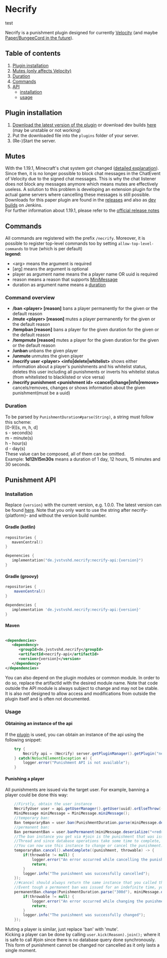 # Necrify
test

Necrify is a punishment plugin designed for currently
[Velocity](https://velocitypowered.com) (and
maybe [Paper/BungeeCord in the future](https://github.com/users/JvstvsHD/projects/5)).<br>

## Table of contents

1. [Plugin installation](#plugin-installation)
2. [Mutes (only affects Velocity)](#mutes)
3. [Duration](#duration)
4. [Commands](#commands)
5. [API](#punishment-api)
    * [installation](#installation)
    * [usage](#usage)

## Plugin installation

1. [Download the latest version of the plugin](https://hangar.papermc.io/JvstvsHD/Necrify/versions) or download dev
   builds [here](https://ci.jvstvshd.de/job/Necrify/) (may be unstable or not working)
2. Put the downloaded file into the ```plugins``` folder of your server.
3. (Re-)Start the server.

## Mutes

With the 1.19.1, Minecraft's chat system got
changed ([detailed explanation](https://gist.github.com/kennytv/ed783dd244ca0321bbd882c347892874)).
Since then, it is no longer possible to block chat messages in the ChatEvent of Velocity due to the signed chat
messages.
This is why the chat listener does not block any messages anymore which means mutes are effectively useless. A solution
to this problem is developing an extension plugin for the actual game servers where cancelling these messages is still
possible. Downloads for this paper plugin are found in
the [releases](https://github.com/JvstvsHD/necrify/releases/latest) and also
as [dev builds](https://ci.jvstvshd.de/job/Necrify/) on Jenkins.<br>
For further information about 1.19.1, please refer to
the [official release notes](https://www.minecraft.net/en-us/article/minecraft-java-edition-1-19-1)

## Commands
All commands are registered with the prefix `/necrify`. Moreover, it is possible to register top-level commands too by 
setting `allow-top-level-commands` to true (which is per default)<br>
<b>legend:</b>

- \<arg\> means the argument is required
- \[arg\] means the argument is optional
- player as argument name means the a player name OR uuid is required
- reason means a reason that supports [MiniMessage](https://docs.advntr.dev/minimessage/format.html)
- duration as argument name means a [duration](#duration)

### Command overview

- **/ban \<player\> \[reason\]** bans a player permanently for the given or the default reason
- **/mute \<player\> \[reason\]** mutes a player permanently for the given or the default reason
- **/tempban <player> <duration> [reason]** bans a player for the given duration for the given or the default reason
- **/tempmute <player> <duration> [reason]** mutes a player for the given duration for the given or the default reason
- **/unban <player>** unbans the given player
- **/unmute <player>** unmutes the given player
- **/necrify user \<player\> \<info|delete|whitelist\>** shows either information about a player's punishments and his whitelist status,
  deletes this user including all punishments or inverts his whitelist status (from whitelisted to blacklisted or vice versa) 
- **/necrify punishment \<punishment id\> <cancel|change|info|remove>** cancels/removes, changes or shows information about the
  given punishment(must be a uuid)

### Duration

To be parsed by `PunishmentDuration#parse(String)`, a string must follow this scheme:<br>
[0-9][s, m, h, d]<br>
s - second(s)<br>
m - minute(s)<br>
h - hour(s)<br>
d - day(s)<br>
These value can be composed, all of them can be omitted.<br>
Example: <b>1d12h15m30s</b> means a duration of 1 day, 12 hours, 15 minutes and 30 seconds.

## Punishment API

### Installation

Replace ```{version}``` with the current version, e.g. 1.0.0. The latest version can be found [here](https://ci.jvstvshd.de/job/Necrify/lastSuccessfulBuild/).
Note that you only want to use the string after necrify-{platform}- and without the version build number.

#### Gradle (kotlin)

```kotlin
repositories {
   mavenCentral()
}

depenencies {
   implementation("de.jvstvshd.necrify:necrify-api:{version}")
}
```

#### Gradle (groovy)

```groovy
repositories {
    mavenCentral()
}

dependencies {
   implementation 'de.jvstvshd.necrify:necrify-api:{version}'
}
```

#### Maven

```xml

<dependencies>
   <dependency>
      <groupId>de.jvstvshd.necrify</groupId>
      <artifactId>necrify-api</artifactId>
      <version>{version}</version>
   </dependency>
</dependencies>
```

You can also depend on the plugin modules or common module. In order to do so, replace the artifactId with the desired module name. 
Note that code outside the API module is always subject to change and may not be stable. It is also not designed to allow
access and modifications from outside the plugin itself and is often not documented.

### Usage

#### Obtaining an instance of the api

If the [plugin](#plugin-installation) is used, you can obtain an instance of the api using the following snippet:

```java
    try {
        Necrify api = (Necrify) server.getPluginManager().getPlugin("necrify").orElseThrow().getInstance().orElseThrow();
    } catch(NoSuchElementException e) {
        logger.error("Punishment API is not available");
    }
```

#### Punishing a player

All punishments are issued via the target user. For example, banning a player could be done this way:

```java
    //Firstly, obtain the user instance
    NecrifyUser user = api.getUserManager().getUser(uuid).orElseThrow(() -> new NoSuchElementException("User not found"));
    MiniMessage miniMessage = MiniMessage.miniMessage();
    //temporary ban:
    Ban temporaryBan = user.ban(PunishmentDuration.parse(miniMessage.deserialize("<red>You broke the server's rules! Don't cheat!"), PunishmentDuration.parse("1d"))).join();//1d equals 1 day, the duration is relative to the current time until the punishment is imposed.
    //permanent ban:
    Ban permanentBan = user.banPermanent(miniMessage.deserialize("<red>You broke the server's rules again! You are not allowed to join someday again!")).join();
    //The ban instance you get via #join is the punishment that was issued. Note that using #join blocks the current 
    //Thread and since database operations take some time to complete, it is recommended to use #whenComplete or other.
    //You can now use this instance to change or cancel the punishment:
    temporaryBan.cancel().whenComplete((punishment, throwable) -> {
        if(throwable != null) {
            logger.error("An error occurred while cancelling the punishment", throwable);
            return;
        }
        logger.info("The punishment was successfully cancelled");
    });
    //#cancel should always return the same instance that you called the method on
    //Event tough a permanent ban was issued for an indefinite time, you can still change the duration and the reason:        
    permanentBan.change(PunishmentDuration.parse("300d"), miniMessage.deseriaize("<green>Okay, you may join again in 300 days!")).whenComplete((punishment, throwable) -> {
        if(throwable != null) {
            logger.error("An error occurred while changing the punishment", throwable);
            return;
        }
        logger.info("The punishment was successfully changed");
    });
```
Muting a player is similar, just replace 'ban' with 'mute'.<br>
Kicking a player can be done by calling `user.kick(Reason).join();` where it is safe to call #join since there is no 
database query done synchronously. This form of punishment cannot be changed nor cancelled as it only lasts a single moment.<br>
